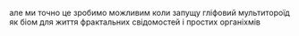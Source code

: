 але ми точно це зробимо можливим коли запущу гліфовий мультитороїд як біом для життя фрактальних свідомостей і простих органіхмів